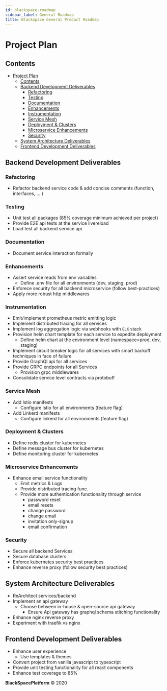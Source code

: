 ```yaml
---
id: blackspace-roadmap
sidebar_label: General Roadmap
title: Blackspace General Product Roadmap
---
```


# Project Plan
<!--{h1:.massive-header.-with-tagline}-->

## Contents

- [Project Plan](#project-plan)
  - [Contents](#contents)
  - [Backend Development Deliverables](#backend-development-deliverables)
    - [Refactoring](#refactoring)
    - [Testing](#testing)
    - [Documentation](#documentation)
    - [Enhancements](#enhancements)
    - [Instrumentation](#instrumentation)
    - [Service Mesh](#service-mesh)
    - [Deployment & Clusters](#deployment--clusters)
    - [Microservice Enhancements](#microservice-enhancements)
    - [Security](#security)
  - [System Architecture Deliverables](#system-architecture-deliverables)
  - [Frontend Development Deliverables](#frontend-development-deliverables)

## Backend Development Deliverables
### Refactoring
* Refactor backend service code & add concise comments (function, interfaces, ....)
### Testing
* Unit test all packages (85% coverage minimum achieved per project)
* Provide E2E api tests at the service livereload
* Load test all backend service api
### Documentation
* Document service interaction formally
### Enhancements
* Assert service reads from env variables
  * Define .env file for all environments (dev, staging, prod)
* Enforece security for all backend microservice (follow best-practices)
* Apply more robust http middlewares
### Instrumentation
* Emit/implement prometheus metric emitting logic 
* Implement distributed tracing for all services
* Implement log aggregation logic via webhooks with `ELK` stack
* Provision helm chart template for each service to expedite deployment
  * Define helm chart at the environment level (namespace=prod, dev, staging)
* Implement circuit breaker logic for all services with smart backoff techniques in face of failure
* Provide GraphQl api for all services
* Provide GRPC endpoints for all Services
  * Provision grpc middlewares
* Consolidate service level contracts via protobuff
### Service Mesh 
* Add Istio manifests
  * Configure istio for all environments (feature flag)
* Add Linkerd manifests
  * Configure linkerd for all environments (feature flag)
### Deployment & Clusters
* Define redis cluster for kubernetes
* Define message bus cluster for kubernetes
* Define monitoring cluster for kubernetes
### Microservice Enhancements
* Enhance email service functionality
  * Emit metrics & Logs
  * Provide distributed tracing func.
  * Provide more authentication functionality through service
    * password reset
    * email resets
    * change password
    * change email
    * invitation only-signup
    * email confirmation
### Security
* Secure all backend Services
* Secure database clusters
* Enforce kubernetes security best practices
* Enhance reverse proxy (follow security best practices)

## System Architecture Deliverables
* ReArchitect services/backend 
* Implement an api gateway 
  * Choose between in-house & open-source api gateway
    * Ensure Api gateway has graphql schema stitching functionality
* Enhance nginx reverse proxy
* Experiment with traefik vs nginx
  
## Frontend Development Deliverables
* Enhance user experience
  * Use templates & themes
* Convert project from vanilla javascript to typescript
* Provide unit testing functionality for all react components
* Enhance test coverage to 85%

**BlackSpacePlatform** © 2020
